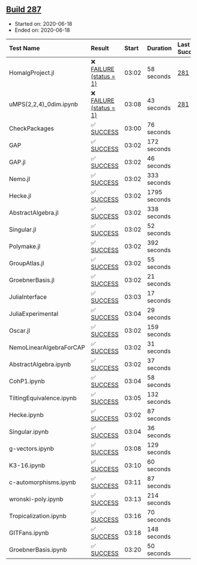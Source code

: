 ## [Build 287](https://oscarci.mathematik.uni-kl.de/job/oscar-stable/287/)

* Started on: 2020-06-18
* Ended on: 2020-06-18

| Test Name    | Result | Start | Duration | Last Success | First Failure |
|:-------------|:-------|:------|:---------|:-------------|:--------------|
| HomalgProject.jl | ❌ [FAILURE (status = 1)](https://oscarci.mathematik.uni-kl.de/job/oscar-stable/287/artifact/logs/build-287/HomalgProject.jl.log) | 03:02 | 58 seconds | [281](https://oscarci.mathematik.uni-kl.de/job/oscar-stable/281/) | [282](https://oscarci.mathematik.uni-kl.de/job/oscar-stable/282/) |
| uMPS(2,2,4)_0dim.ipynb | ❌ [FAILURE (status = 1)](https://oscarci.mathematik.uni-kl.de/job/oscar-stable/287/artifact/logs/build-287/uMPS-2-2-4-_0dim.ipynb.log) | 03:08 | 43 seconds | [281](https://oscarci.mathematik.uni-kl.de/job/oscar-stable/281/) | [282](https://oscarci.mathematik.uni-kl.de/job/oscar-stable/282/) |
| CheckPackages | ✅ [SUCCESS](https://oscarci.mathematik.uni-kl.de/job/oscar-stable/287/artifact/logs/build-287/CheckPackages.log) | 03:00 | 76 seconds |  |  |
| GAP | ✅ [SUCCESS](https://oscarci.mathematik.uni-kl.de/job/oscar-stable/287/artifact/logs/build-287/GAP.log) | 03:02 | 172 seconds |  |  |
| GAP.jl | ✅ [SUCCESS](https://oscarci.mathematik.uni-kl.de/job/oscar-stable/287/artifact/logs/build-287/GAP.jl.log) | 03:02 | 46 seconds |  |  |
| Nemo.jl | ✅ [SUCCESS](https://oscarci.mathematik.uni-kl.de/job/oscar-stable/287/artifact/logs/build-287/Nemo.jl.log) | 03:02 | 333 seconds |  |  |
| Hecke.jl | ✅ [SUCCESS](https://oscarci.mathematik.uni-kl.de/job/oscar-stable/287/artifact/logs/build-287/Hecke.jl.log) | 03:02 | 1795 seconds |  |  |
| AbstractAlgebra.jl | ✅ [SUCCESS](https://oscarci.mathematik.uni-kl.de/job/oscar-stable/287/artifact/logs/build-287/AbstractAlgebra.jl.log) | 03:02 | 338 seconds |  |  |
| Singular.jl | ✅ [SUCCESS](https://oscarci.mathematik.uni-kl.de/job/oscar-stable/287/artifact/logs/build-287/Singular.jl.log) | 03:02 | 52 seconds |  |  |
| Polymake.jl | ✅ [SUCCESS](https://oscarci.mathematik.uni-kl.de/job/oscar-stable/287/artifact/logs/build-287/Polymake.jl.log) | 03:02 | 392 seconds |  |  |
| GroupAtlas.jl | ✅ [SUCCESS](https://oscarci.mathematik.uni-kl.de/job/oscar-stable/287/artifact/logs/build-287/GroupAtlas.jl.log) | 03:02 | 55 seconds |  |  |
| GroebnerBasis.jl | ✅ [SUCCESS](https://oscarci.mathematik.uni-kl.de/job/oscar-stable/287/artifact/logs/build-287/GroebnerBasis.jl.log) | 03:02 | 21 seconds |  |  |
| JuliaInterface | ✅ [SUCCESS](https://oscarci.mathematik.uni-kl.de/job/oscar-stable/287/artifact/logs/build-287/JuliaInterface.log) | 03:03 | 17 seconds |  |  |
| JuliaExperimental | ✅ [SUCCESS](https://oscarci.mathematik.uni-kl.de/job/oscar-stable/287/artifact/logs/build-287/JuliaExperimental.log) | 03:04 | 29 seconds |  |  |
| Oscar.jl | ✅ [SUCCESS](https://oscarci.mathematik.uni-kl.de/job/oscar-stable/287/artifact/logs/build-287/Oscar.jl.log) | 03:02 | 159 seconds |  |  |
| NemoLinearAlgebraForCAP | ✅ [SUCCESS](https://oscarci.mathematik.uni-kl.de/job/oscar-stable/287/artifact/logs/build-287/NemoLinearAlgebraForCAP.log) | 03:02 | 31 seconds |  |  |
| AbstractAlgebra.ipynb | ✅ [SUCCESS](https://oscarci.mathematik.uni-kl.de/job/oscar-stable/287/artifact/logs/build-287/AbstractAlgebra.ipynb.log) | 03:02 | 37 seconds |  |  |
| CohP1.ipynb | ✅ [SUCCESS](https://oscarci.mathematik.uni-kl.de/job/oscar-stable/287/artifact/logs/build-287/CohP1.ipynb.log) | 03:04 | 58 seconds |  |  |
| TiltingEquivalence.ipynb | ✅ [SUCCESS](https://oscarci.mathematik.uni-kl.de/job/oscar-stable/287/artifact/logs/build-287/TiltingEquivalence.ipynb.log) | 03:05 | 132 seconds |  |  |
| Hecke.ipynb | ✅ [SUCCESS](https://oscarci.mathematik.uni-kl.de/job/oscar-stable/287/artifact/logs/build-287/Hecke.ipynb.log) | 03:02 | 87 seconds |  |  |
| Singular.ipynb | ✅ [SUCCESS](https://oscarci.mathematik.uni-kl.de/job/oscar-stable/287/artifact/logs/build-287/Singular.ipynb.log) | 03:04 | 36 seconds |  |  |
| g-vectors.ipynb | ✅ [SUCCESS](https://oscarci.mathematik.uni-kl.de/job/oscar-stable/287/artifact/logs/build-287/g-vectors.ipynb.log) | 03:08 | 129 seconds |  |  |
| K3-16.ipynb | ✅ [SUCCESS](https://oscarci.mathematik.uni-kl.de/job/oscar-stable/287/artifact/logs/build-287/K3-16.ipynb.log) | 03:10 | 60 seconds |  |  |
| c-automorphisms.ipynb | ✅ [SUCCESS](https://oscarci.mathematik.uni-kl.de/job/oscar-stable/287/artifact/logs/build-287/c-automorphisms.ipynb.log) | 03:11 | 87 seconds |  |  |
| wronski-poly.ipynb | ✅ [SUCCESS](https://oscarci.mathematik.uni-kl.de/job/oscar-stable/287/artifact/logs/build-287/wronski-poly.ipynb.log) | 03:13 | 214 seconds |  |  |
| Tropicalization.ipynb | ✅ [SUCCESS](https://oscarci.mathematik.uni-kl.de/job/oscar-stable/287/artifact/logs/build-287/Tropicalization.ipynb.log) | 03:16 | 70 seconds |  |  |
| GITFans.ipynb | ✅ [SUCCESS](https://oscarci.mathematik.uni-kl.de/job/oscar-stable/287/artifact/logs/build-287/GITFans.ipynb.log) | 03:18 | 148 seconds |  |  |
| GroebnerBasis.ipynb | ✅ [SUCCESS](https://oscarci.mathematik.uni-kl.de/job/oscar-stable/287/artifact/logs/build-287/GroebnerBasis.ipynb.log) | 03:20 | 50 seconds |  |  |
